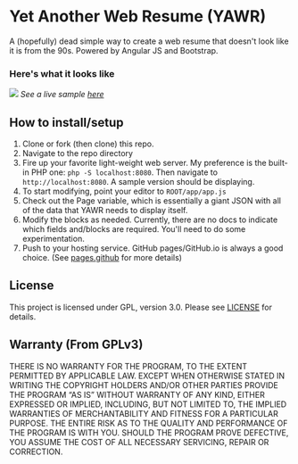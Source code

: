 # Yet Another Web Resume (YAWR) 

A (hopefully) dead simple way to create a web resume that doesn't look like it is
from the 90s. Powered by Angular JS and Bootstrap.

### Here's what it looks like
![](https://raw.github.com/suw/YetAnotherWebResume/master/assets/img/screenshot.png)
_See a live sample [here](http://suwdo.com/YetAnotherWebResume/)_

## How to install/setup
1. Clone or fork (then clone) this repo.
1. Navigate to the repo directory
1. Fire up your favorite light-weight web server. My preference is the built-in
   PHP one: `php -S localhost:8080`. Then navigate to `http://localhost:8080`.
   A sample version should be displaying.
1. To start modifying, point your editor to `ROOT/app/app.js`
1. Check out the Page variable, which is essentially a giant JSON with all of
   the data that YAWR needs to display itself.
1. Modify the blocks as needed. Currently, there are no docs to indicate which
   fields and/blocks are required. You'll need to do some experimentation.
1. Push to your hosting service. GitHub pages/GitHub.io is always a good
   choice. (See [pages.github](http://pages.github.com/) for more details)

## License

This project is licensed under GPL, version 3.0. Please see [LICENSE](LICENSE) for details.

## Warranty (From GPLv3)

THERE IS NO WARRANTY FOR THE PROGRAM, TO THE EXTENT PERMITTED BY APPLICABLE
LAW. EXCEPT WHEN OTHERWISE STATED IN WRITING THE COPYRIGHT HOLDERS AND/OR
OTHER PARTIES PROVIDE THE PROGRAM “AS IS” WITHOUT WARRANTY OF ANY KIND,
EITHER EXPRESSED OR IMPLIED, INCLUDING, BUT NOT LIMITED TO, THE IMPLIED
WARRANTIES OF MERCHANTABILITY AND FITNESS FOR A PARTICULAR PURPOSE.
THE ENTIRE RISK AS TO THE QUALITY AND PERFORMANCE OF THE PROGRAM IS WITH
YOU. SHOULD THE PROGRAM PROVE DEFECTIVE, YOU ASSUME THE COST OF ALL NECESSARY
SERVICING, REPAIR OR CORRECTION.
